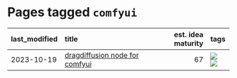 # Pages tagged `comfyui`

|last_modified|title|est. idea maturity|tags
|:---|:---|---:|:---|
|2023-10-19|[dragdiffusion node for comfyui](../comfyui_dragdiffusion.md)|67|[![](https://img.shields.io/badge/tag-comfyui-6819c6)](../tags/comfyui.md) [![](https://img.shields.io/badge/tag-tooling-50c04b)](../tags/tooling.md)|